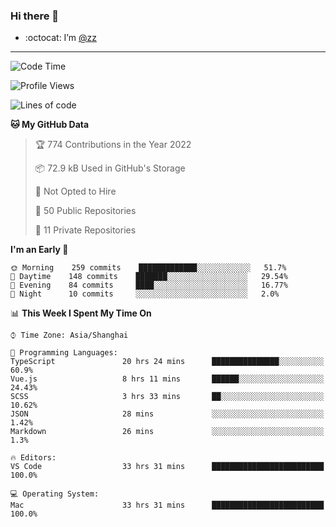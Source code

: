 ### Hi there 👋

- :octocat: I’m [@zz](https://github.com/holazz)

---

<!--START_SECTION:waka-->
![Code Time](http://img.shields.io/badge/Code%20Time-788%20hrs%205%20mins-blue)

![Profile Views](http://img.shields.io/badge/Profile%20Views-3-blue)

![Lines of code](https://img.shields.io/badge/From%20Hello%20World%20I%27ve%20Written-736%20Thousand%20lines%20of%20code-blue)

**🐱 My GitHub Data** 

> 🏆 774 Contributions in the Year 2022
 > 
> 📦 72.9 kB Used in GitHub's Storage 
 > 
> 🚫 Not Opted to Hire
 > 
> 📜 50 Public Repositories 
 > 
> 🔑 11 Private Repositories  
 > 
**I'm an Early 🐤** 

```text
🌞 Morning    259 commits    █████████████░░░░░░░░░░░░   51.7% 
🌆 Daytime    148 commits    ███████░░░░░░░░░░░░░░░░░░   29.54% 
🌃 Evening    84 commits     ████░░░░░░░░░░░░░░░░░░░░░   16.77% 
🌙 Night      10 commits     ░░░░░░░░░░░░░░░░░░░░░░░░░   2.0%

```


📊 **This Week I Spent My Time On** 

```text
⌚︎ Time Zone: Asia/Shanghai

💬 Programming Languages: 
TypeScript               20 hrs 24 mins      ███████████████░░░░░░░░░░   60.9% 
Vue.js                   8 hrs 11 mins       ██████░░░░░░░░░░░░░░░░░░░   24.43% 
SCSS                     3 hrs 33 mins       ██░░░░░░░░░░░░░░░░░░░░░░░   10.62% 
JSON                     28 mins             ░░░░░░░░░░░░░░░░░░░░░░░░░   1.42% 
Markdown                 26 mins             ░░░░░░░░░░░░░░░░░░░░░░░░░   1.3%

🔥 Editors: 
VS Code                  33 hrs 31 mins      █████████████████████████   100.0%

💻 Operating System: 
Mac                      33 hrs 31 mins      █████████████████████████   100.0%

```


<!--END_SECTION:waka-->

